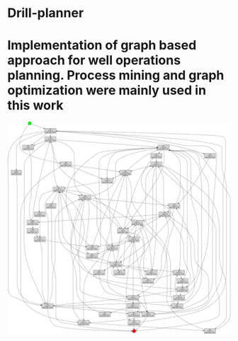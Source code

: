 # Drill-planner

# Implementation of graph based approach for well operations planning. Process mining and graph optimization were mainly used in this work

![alt text](https://github.com/Genndoso/Drill-planner/blob/master/Process%20mining%20graphs/Exploratory%20casing/causal_miner.png)
